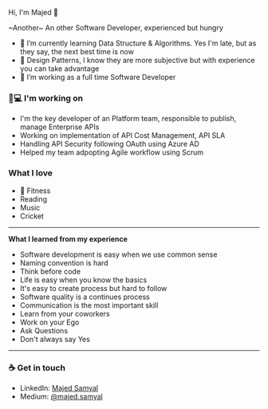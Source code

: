 Hi, I'm Majed 👋

~Another~ An other Software Developer, experienced but hungry

- 🌱 I’m currently learning Data Structure & Algorithms. Yes I'm late, but as they say, the next best time is now 
- 🌱 Design Patterns, I know they are more subjective but with experience you can take advantage
- 🤔 I’m working as a full time Software Developer

### :boy:💻 I'm working on
- I'm the key developer of an Platform team, responsible to publish, manage Enterprise APIs
- Working on implementation of API Cost Management, API SLA 
- Handling API Security following OAuth using Azure AD
- Helped my team adpopting Agile workflow using Scrum

### What I love 
- :muscle: Fitness
- Reading
- Music
- Cricket

---
**What I learned from my experience**

- Software development is easy when we use common sense
- Naming convention is hard
- Think before code
- Life is easy when you know the basics
- It's easy to create process but hard to follow 
- Software quality is a continues process
- Communication is the most important skill
- Learn from your coworkers
- Work on your Ego
- Ask Questions 
- Don't always say Yes
---

### ☕ Get in touch
- LinkedIn: <a href = "https://www.linkedin.com/in/majed-samyal/">Majed Samyal</a>
- Medium: <a href = "https://medium.com/@majed.samyal">@majed.samyal</a>

<!--GITHUB_REPOS:{"rows": 4, "raw": true}-->



